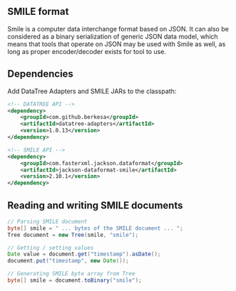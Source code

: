 ## SMILE format

Smile is a computer data interchange format based on JSON. It can also be considered
as a binary serialization of generic JSON data model, which means that tools that operate
on JSON may be used with Smile as well, as long as proper encoder/decoder exists for tool to use. 

## Dependencies

Add DataTree Adapters and SMILE JARs to the classpath:

```xml
<!-- DATATREE API -->
<dependency>
    <groupId>com.github.berkesa</groupId>
    <artifactId>datatree-adapters</artifactId>
    <version>1.0.13</version>
</dependency>

<!-- SMILE API -->
<dependency>
    <groupId>com.fasterxml.jackson.dataformat</groupId>
    <artifactId>jackson-dataformat-smile</artifactId>
    <version>2.10.1</version>
</dependency>
```

## Reading and writing SMILE documents

```java
// Parsing SMILE document
byte[] smile = " ... bytes of the SMILE document ... ";
Tree document = new Tree(smile, "smile");

// Getting / setting values
Date value = document.get("timestamp").asDate();
document.put("timestamp", new Date());

// Generating SMILE byte array from Tree
byte[] smile = document.toBinary("smile");
``` 